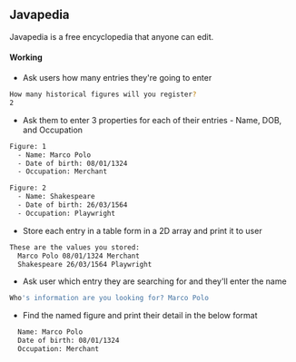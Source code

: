 ## Javapedia

Javapedia is a free encyclopedia that anyone can edit.

#### Working

- Ask users how many entries they're going to enter

```sh
How many historical figures will you register?
2
```

- Ask them to enter 3 properties for each of their entries - Name, DOB, and Occupation

```sh
Figure: 1
  - Name: Marco Polo
  - Date of birth: 08/01/1324
  - Occupation: Merchant

Figure: 2
  - Name: Shakespeare
  - Date of birth: 26/03/1564
  - Occupation: Playwright
```

- Store each entry in a table form in a 2D array and print it to user

```sh
These are the values you stored:
  Marco Polo 08/01/1324 Merchant
  Shakespeare 26/03/1564 Playwright
```

- Ask user which entry they are searching for and they'll enter the name

```sh
Who's information are you looking for? Marco Polo
```

- Find the named figure and print their detail in the below format

```sh
  Name: Marco Polo
  Date of birth: 08/01/1324
  Occupation: Merchant
```
